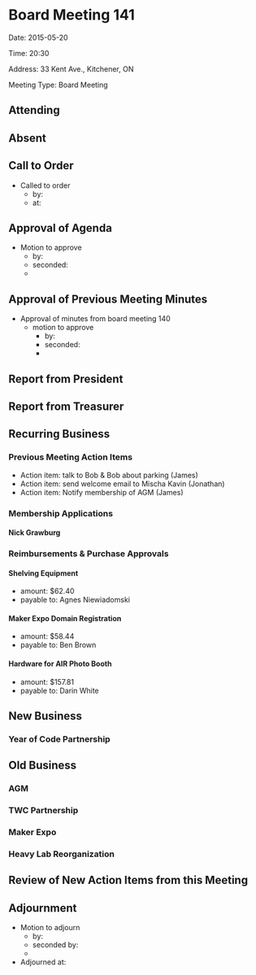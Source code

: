 # Board Meeting 141

Date: 2015-05-20

Time: 20:30

Address: 33 Kent Ave., Kitchener, ON

Meeting Type: Board Meeting

## Attending

## Absent

## Call to Order
* Called to order
    * by: 
    * at: 

## Approval of Agenda
* Motion to approve
    * by: 
    * seconded: 
    * 

## Approval of Previous Meeting Minutes
* Approval of minutes from board meeting 140
    * motion to approve
        * by: 
        * seconded: 
        * 

## Report from President

## Report from Treasurer

## Recurring Business

### Previous Meeting Action Items
* Action item: talk to Bob & Bob about parking (James)
* Action item: send welcome email to Mischa Kavin (Jonathan)
* Action item: Notify membership of AGM (James)

### Membership Applications

#### Nick Grawburg

### Reimbursements & Purchase Approvals

#### Shelving Equipment
* amount: $62.40
* payable to: Agnes Niewiadomski

#### Maker Expo Domain Registration
* amount: $58.44
* payable to: Ben Brown

#### Hardware for AIR Photo Booth
* amount: $157.81
* payable to: Darin White

## New Business

### Year of Code Partnership

## Old Business

### AGM

### TWC Partnership

### Maker Expo

### Heavy Lab Reorganization

## Review of New Action Items from this Meeting

## Adjournment
* Motion to adjourn
    * by: 
    * seconded by: 
    * 
* Adjourned at: 
